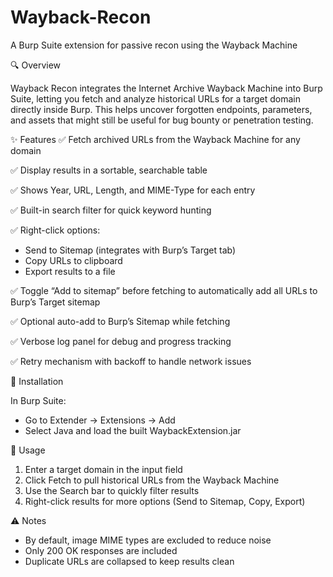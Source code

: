 # Wayback-Recon

A Burp Suite extension for passive recon using the Wayback Machine

🔍 Overview

Wayback Recon integrates the Internet Archive Wayback Machine
into Burp Suite, letting you fetch and analyze historical URLs for a target domain directly inside Burp. This helps uncover forgotten endpoints, parameters, and assets that might still be useful for bug bounty or penetration testing.

✨ Features
✅ Fetch archived URLs from the Wayback Machine for any domain

✅ Display results in a sortable, searchable table

✅ Shows Year, URL, Length, and MIME-Type for each entry

✅ Built-in search filter for quick keyword hunting

✅ Right-click options:
   - Send to Sitemap (integrates with Burp’s Target tab)
   - Copy URLs to clipboard
   - Export results to a file
     
✅ Toggle “Add to sitemap” before fetching to automatically add all URLs to Burp’s Target sitemap

✅ Optional auto-add to Burp’s Sitemap while fetching

✅ Verbose log panel for debug and progress tracking

✅ Retry mechanism with backoff to handle network issues

🚀 Installation

In Burp Suite:
 - Go to Extender → Extensions → Add
 - Select Java and load the built WaybackExtension.jar

📖 Usage

1. Enter a target domain in the input field
2. Click Fetch to pull historical URLs from the Wayback Machine
3. Use the Search bar to quickly filter results
4. Right-click results for more options (Send to Sitemap, Copy, Export)

⚠️ Notes

 - By default, image MIME types are excluded to reduce noise
 - Only 200 OK responses are included
 - Duplicate URLs are collapsed to keep results clean
